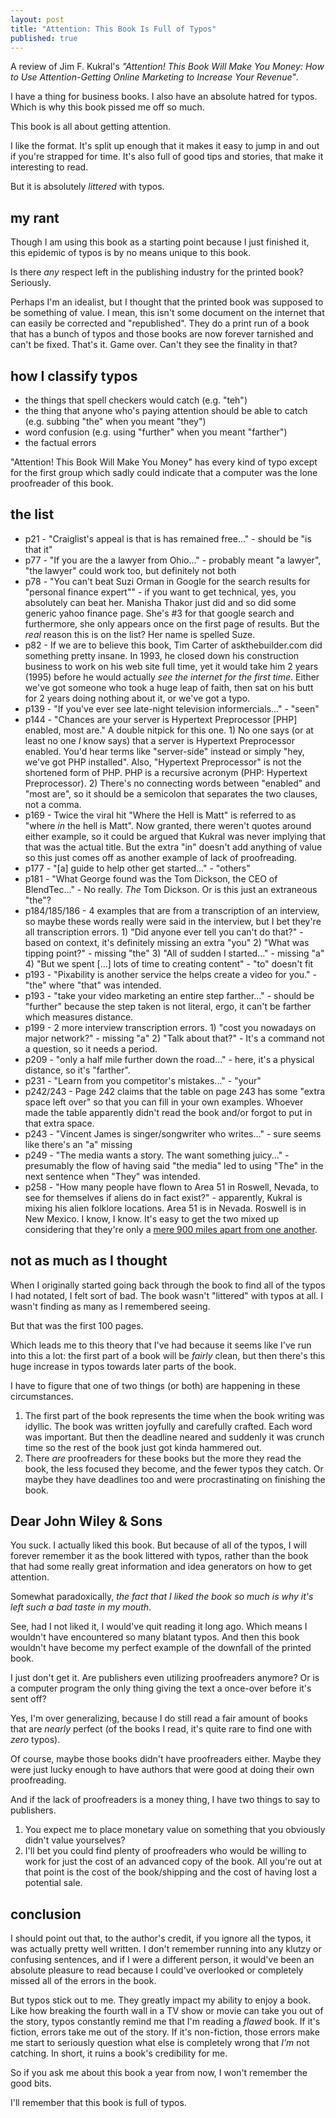 ```yaml
---
layout: post
title: "Attention: This Book Is Full of Typos"
published: true
---
```

A review of Jim F. Kukral's *"Attention! This Book Will Make You Money: How to Use Attention-Getting Online Marketing to Increase Your Revenue"*.

I have a thing for business books. I also have an absolute hatred for typos. Which is why this book pissed me off so much.

This book is all about getting attention.

I like the format. It's split up enough that it makes it easy to jump in and out if you're strapped for time. It's also full of good tips and stories, that make it interesting to read.

But it is absolutely *littered* with typos.

## my rant

Though I am using this book as a starting point because I just finished it, this epidemic of typos is by no means unique to this book.

Is there *any* respect left in the publishing industry for the printed book? Seriously.

Perhaps I'm an idealist, but I thought that the printed book was supposed to be something of value. I mean, this isn't some document on the internet that can easily be corrected and "republished". They do a print run of a book that has a bunch of typos and those books are now forever tarnished and can't be fixed. That's it. Game over. Can't they see the finality in that?

## how I classify typos

* the things that spell checkers would catch (e.g. "teh")
* the thing that anyone who's paying attention should be able to catch (e.g. subbing "the" when you meant "they")
* word confusion (e.g. using "further" when you meant "farther")
* the factual errors

"Attention! This Book Will Make You Money" has every kind of typo except for the first group which sadly could indicate that a computer was the lone proofreader of this book.

## the list

* p21 - "Craiglist's appeal is that is has remained free..." - should be "is that it"
* p77 - "If you are the a lawyer from Ohio..." - probably meant "a lawyer", "the lawyer" could work too, but definitely not both
* p78 - "You can't beat Suzi Orman in Google for the search results for "personal finance expert"" - if you want to get technical, yes, you absolutely can beat her. Manisha Thakor just did and so did some generic yahoo finance page. She's #3 for that google search and furthermore, she only appears once on the first page of results. But the *real* reason this is on the list? Her name is spelled Suze.
* p82 - If we are to believe this book, Tim Carter of askthebuilder.com did something pretty insane. In 1993, he closed down his construction business to work on his web site full time, yet it would take him 2 years (1995) before he would actually *see the internet for the first time*. Either we've got someone who took a huge leap of faith, then sat on his butt for 2 years doing nothing about it, or we've got a typo.
* p139 - "If you've ever see late-night television informercials..." - "seen"
* p144 - "Chances are your server is Hypertext Preprocessor [PHP] enabled, most are." A double nitpick for this one. 1) No one says (or at least no one *I* know says) that a server is Hypertext Preprocessor enabled. You'd hear terms like "server-side" instead or simply "hey, we've got PHP installed". Also, "Hypertext Preprocessor" is not the shortened form of PHP. PHP is a recursive acronym (PHP: Hypertext Preprocessor). 2) There's no connecting words between "enabled" and "most are", so it should be a semicolon that separates the two clauses, not a comma.
* p169 - Twice the viral hit "Where the Hell is Matt" is referred to as "where *in* the hell is Matt". Now granted, there weren't quotes around either example, so it could be argued that Kukral was never implying that that was the actual title. But the extra "in" doesn't add anything of value so this just comes off as another example of lack of proofreading.
* p177 - "[a] guide to help other get started..." - "others"
* p181 - "What George found was the Tom Dickson, the CEO of BlendTec..." - No really. *The* Tom Dickson. Or is this just an extraneous "the"?
* p184/185/186 - 4 examples that are from a transcription of an interview, so maybe these words really were said in the interview, but I bet they're all transcription errors. 1) "Did anyone ever tell you can't do that?" - based on context, it's definitely missing an extra "you" 2) "What was tipping point?" - missing "the" 3) "All of sudden I started..." - missing "a" 4) "But we spent [...] lots of time to creating content" - "to" doesn't fit
* p193 - "Pixability is another service the helps create a video for you." - "the" where "that" was intended.
* p193 - "take your video marketing an entire step farther..." - should be "further" because the step taken is not literal, ergo, it can't be farther which measures distance.
* p199 - 2 more interview transcription errors. 1) "cost you nowadays on major network?" - missing "a" 2) "Talk about that?" - It's a command not a question, so it needs a period.
* p209 - "only a half mile further down the road..." - here, it's a physical distance, so it's "farther".
* p231 - "Learn from you competitor's mistakes..." - "your"
* p242/243 - Page 242 claims that the table on page 243 has some "extra space left over" so that you can fill in your own examples. Whoever made the table apparently didn't read the book and/or forgot to put in that extra space.
* p243 - "Vincent James is singer/songwriter who writes..." - sure seems like there's an "a" missing
* p249 - "The media wants a story. The want something juicy..." - presumably the flow of having said "the media" led to using "The" in the next sentence when "They" was intended.
* p258 - "How many people have flown to Area 51 in Roswell, Nevada, to see for themselves if aliens do in fact exist?" - apparently, Kukral is mixing his alien folklore locations. Area 51 is in Nevada. Roswell is in New Mexico. I know, I know. It's easy to get the two mixed up considering that they're only a [mere 900 miles apart from one another](http://maps.google.com/maps?f=d&source=s_d&saddr=area+51&daddr=roswell,+nm&hl=en&geocode=FecpOAIdtt4Y-SHt4tDYB9rvNQ%3BFVmO_QEd8BrF-SlV7axlE2XihjF-18905Asb5A&mra=ls&sll=37.243448,-115.812378&sspn=0.180931,0.212517&ie=UTF8&t=h&z=6).

## not as much as I thought

When I originally started going back through the book to find all of the typos I had notated, I felt sort of bad. The book wasn't "littered" with typos at all. I wasn't finding as many as I remembered seeing.

But that was the first 100 pages.

Which leads me to this theory that I've had because it seems like I've run into this a lot: the first part of a book will be *fairly* clean, but then there's this huge increase in typos towards later parts of the book.

I have to figure that one of two things (or both) are happening in these circumstances.

1. The first part of the book represents the time when the book writing was idyllic. The book was written joyfully and carefully crafted. Each word was important. But then the deadline neared and suddenly it was crunch time so the rest of the book just got kinda hammered out.
2. There *are* proofreaders for these books but the more they read the book, the less focused they become, and the fewer typos they catch. Or maybe they have deadlines too and were procrastinating on finishing the book.

## Dear John Wiley & Sons

You suck. I actually liked this book. But because of all of the typos, I will forever remember it as the book littered with typos, rather than the book that had some really great information and idea generators on how to get attention.

Somewhat paradoxically, *the fact that I liked the book so much is why it's left such a bad taste in my mouth*.

See, had I not liked it, I would've quit reading it long ago. Which means I wouldn't have encountered so many blatant typos. And then this book wouldn't have become my perfect example of the downfall of the printed book.

I just don't get it. Are publishers even utilizing proofreaders anymore? Or is a computer program the only thing giving the text a once-over before it's sent off?

Yes, I'm over generalizing, because I do still read a fair amount of books that are *nearly* perfect (of the books I read, it's quite rare to find one with *zero* typos).

Of course, maybe those books didn't have proofreaders either. Maybe they were just lucky enough to have authors that were good at doing their own proofreading.

And if the lack of proofreaders is a money thing, I have two things to say to publishers.

1. You expect me to place monetary value on something that you obviously didn't value yourselves?
2. I'll bet you could find plenty of proofreaders who would be willing to work for just the cost of an advanced copy of the book. All you're out at that point is the cost of the book/shipping and the cost of having lost a potential sale.

## conclusion

I should point out that, to the author's credit, if you ignore all the typos, it was actually pretty well written. I don't remember running into any klutzy or confusing sentences, and if I were a different person, it would've been an absolute pleasure to read because I could've overlooked or completely missed all of the errors in the book.

But typos stick out to me. They greatly impact my ability to enjoy a book. Like how breaking the fourth wall in a TV show or movie can take you out of the story, typos constantly remind me that I'm reading a *flawed* book. If it's fiction, errors take me out of the story. If it's non-fiction, those errors make me start to seriously question what else is completely wrong that *I'm* not catching. In short, it ruins a book's credibility for me.

So if you ask me about this book a year from now, I won't remember the good bits.

I'll remember that this book is full of typos.
